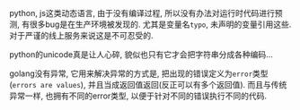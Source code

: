 python, js这类动态语言, 由于没有编译过程, 所以没有办法对运行时代码进行预测, 有很多bug是在生产环境被发现的. 尤其是变量名`typo`, 未声明的变量引用这些. 对于严谨的线上服务来说这是不可忍受的.

python的unicode真是让人心碎, 貌似也只有它才会把字符串分成各种编码...

golang没有异常, 它用来解决异常的方式是, 把出现的错误定义为`error`类型(`errors are values`), 并且当成返回值返回(反正可以有多个返回值). 而且与传统异常一样, 也拥有不同的error类型, 以便于针对不同的错误执行不同的代码.
